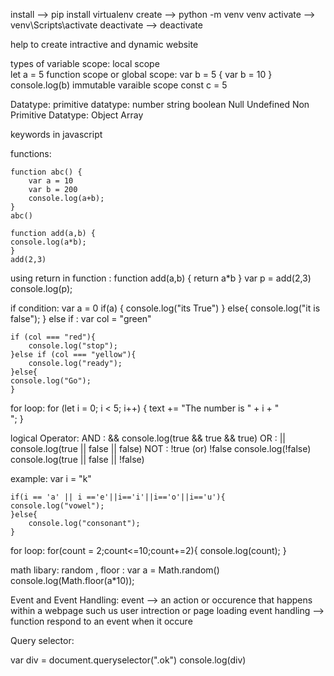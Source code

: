 install    -->  pip install virtualenv
create     -->  python -m venv venv
activate   -->  venv\Scripts\activate
deactivate -->  deactivate

help to create intractive and dynamic website

types of variable scope:
    local scope  
        let a = 5
    function scope or global scope:
        var b = 5
        {
            var b = 10
        }
        console.log(b)
        <!-- # 10 (accessible outside the function -->
    immutable varaible scope
        const c = 5

Datatype:
    primitive datatype:
        number
        string
        boolean
        Null
        Undefined
    Non Primitive Datatype:
        Object
        Array
        
keywords in javascript

functions:

    function abc() {
        var a = 10
        var b = 200
        console.log(a+b);
    }
    abc()

    function add(a,b) {
    console.log(a*b);
    }
    add(2,3)

using return in function :
    function add(a,b) {
    return a*b
    }
    var p = add(2,3)
    console.log(p);

if condition:
    var a = 0
    if(a)
    {
        console.log("its True")
    }
    else{
        console.log("it is false");
    }
else if :
    var col = "green"

    if (col === "red"){
        console.log("stop");
    }else if (col === "yellow"){
        console.log("ready");
    }else{
    console.log("Go");
    }
for loop:
    for (let i = 0; i < 5; i++) {
    text += "The number is " + i + "<br>";
    }

logical Operator:
AND : &&
    console.log(true && true && true)
OR : ||
    console.log(true || false || false)
NOT : !true  (or) !false
    console.log(!false)
console.log(true || false || !false)

example:
    var i = "k"
    
    if(i == 'a' || i =='e'||i=='i'||i=='o'||i=='u'){
    console.log("vowel");
    }else{
        console.log("consonant");
    }

for loop:
    for(count = 2;count<=10;count+=2){
    console.log(count);
    }

math libary:
random , floor :
    var a = Math.random()
    console.log(Math.floor(a*10));
    

Event and Event Handling:
    event --> an action or occurence that happens within a webpage such us user intrection
    or page loading
    event handling --> function respond to an event when it occure 

Query selector:
<!-- it select the tag based on class id use '.' to indicate class -->
var div = document.queryselector(".ok")
console.log(div)
